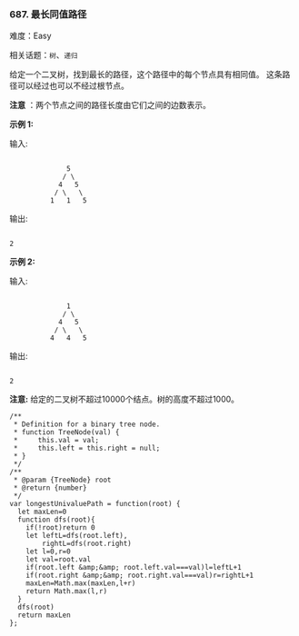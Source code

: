 ### 687. 最长同值路径

难度：Easy

相关话题：`树`、`递归`

给定一个二叉树，找到最长的路径，这个路径中的每个节点具有相同值。 这条路径可以经过也可以不经过根节点。



 **注意** ：两个节点之间的路径长度由它们之间的边数表示。



 **示例 1:** 



输入:





```

              5
             / \
            4   5
           / \   \
          1   1   5

```

输出:





```

2

```

 **示例 2:** 



输入:





```

              1
             / \
            4   5
           / \   \
          4   4   5

```

输出:





```

2

```

 **注意:**  给定的二叉树不超过10000个结点。树的高度不超过1000。




```
/**
 * Definition for a binary tree node.
 * function TreeNode(val) {
 *     this.val = val;
 *     this.left = this.right = null;
 * }
 */
/**
 * @param {TreeNode} root
 * @return {number}
 */
var longestUnivaluePath = function(root) {
  let maxLen=0
  function dfs(root){
    if(!root)return 0
    let leftL=dfs(root.left),
        rightL=dfs(root.right)
    let l=0,r=0
    let val=root.val
    if(root.left &amp;&amp; root.left.val===val)l=leftL+1
    if(root.right &amp;&amp; root.right.val===val)r=rightL+1
    maxLen=Math.max(maxLen,l+r)
    return Math.max(l,r)
  }
  dfs(root)
  return maxLen
};



```
